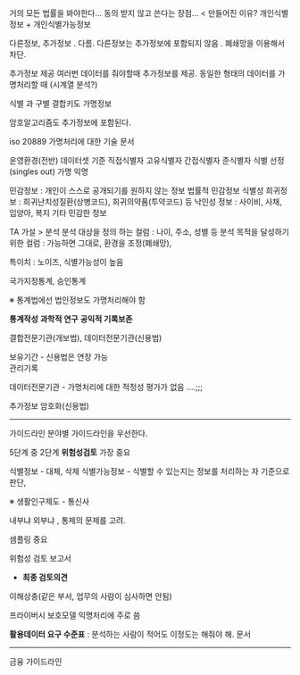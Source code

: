 거의 모든 법률을 봐야한다... 
동의 받지 않고 쓴다는 장점... < 만들어진 이유?
개인식별정보 + 개인식별가능정보 

다른정보, 추가정보 . 다름. 다른정보는 추가정보에 포함되지 않음 .
폐쇄망을 이용해서 차단. 


추가정보 제공
여러번 데이터를 줘야할때 추가정보를 제공. 동일한 형태의 데이터를 가명처리할 때
(시계열 분석?)

식별 과 구별 
결합키도 가명정보 

암호알고리즘도 추가정보에 포함된다.

iso 20889 가명처리에 대한 기술 문서 

운영환경(전반)     데이터셋 기준
직접식별자        고유식별자
간접식별자          준식별자
식별                        선정(singles out)
가명                        익명

민감정보 : 개인이 스스로 공개되기를 원하지 않는 정보
법률적 민감정보
식별성 희귀정보 : 희귀난치성질환(상병코드), 희귀의약품(투약코드) 등 
낙인성 정보 : 사이비, 사채, 입양아, 복지
기타 민감한 정보 

TA 
가설 > 분석
분석 대상을 정의 하는 컬럼 : 나이, 주소, 성별 등 
분석 목적을 달성하기 위한 컬럼 : 가능하면 그대로, 환경을 조정(폐쇄망),

특이치 : 노이즈, 식별가능성이 높음

국가지정통계, 승인통계

※ 통계법에선 법인정보도 가명처리해야 함

**통계작성**
**과학적 연구**
**공익적 기록보존**

결합전문기관(개보법), 데이터전문기관(신용법)

보유기간 - 신용법은 연장 가능  
관리기록

데이터전문기관 - 가명처리에 대한 적정성 평가가 없음 ....;;; 

추가정보 암호화(신용법)

-----------------

가이드라인
분야별 가이드라인을 우선한다.

5단계 중 2단계 **위험성검토** 가장 중요

식별정보 - 대체, 삭제
식별가능정보 - 식별할 수 있는지는 정보를 처리하는 자 기준으로 판단, 

※ 생활인구제도 - 통신사

내부냐 외부냐 , 통제의 문제를 고려. 

샘플링 중요

위험성 검토 보고서
- **최종 검토의견**

이해상충(같은 부서, 업무의 사람이 심사하면 안됨)

프라이버시 보호모델 익명처리에 주로 씀

**활용데이터 요구 수준표** : 분석하는 사람이 적어도 이정도는 해줘야 해. 문서

-------------------------
금융 가이드라인
